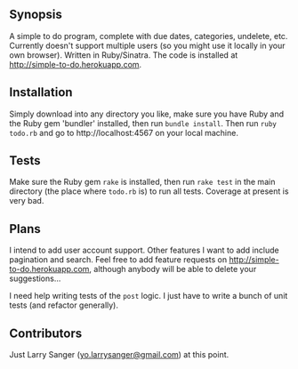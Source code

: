 ## Synopsis

A simple to do program, complete with due dates, categories, undelete, etc.
Currently doesn't support multiple users (so you might use it locally in your
own browser). Written in Ruby/Sinatra. The code is installed at http://simple-to-do.herokuapp.com.

## Installation

Simply download into any directory you like, make sure you have Ruby and the
Ruby gem 'bundler' installed, then run `bundle install`. Then run `ruby todo.rb`
and go to http://localhost:4567 on your local machine.

## Tests

Make sure the Ruby gem `rake` is installed, then run `rake test` in the main
directory (the place where `todo.rb` is) to run all tests. Coverage at present
is very bad.

## Plans

I intend to add user account support. Other features I want to add include
pagination and search. Feel free to add feature requests on
http://simple-to-do.herokuapp.com, although anybody will be able to delete your
suggestions...

I need help writing tests of the `post` logic. I just have to write a bunch of
unit tests (and refactor generally).

## Contributors

Just Larry Sanger (yo.larrysanger@gmail.com) at this point.
